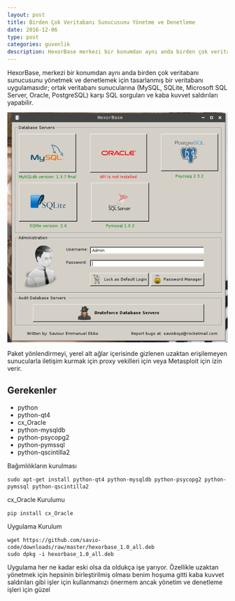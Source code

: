 ```yaml
---
layout: post
title: Birden Çok Veritabanı Sunucusunu Yönetme ve Denetleme
date: 2016-12-06
type: post
categories: guvenlik
description: HexorBase merkezi bir konumdan aynı anda birden çok veritabanı sunucusunu yönetmek ve denetlemek için tasarlanmış bir veritabanı
---
```


HexorBase, merkezi bir konumdan aynı anda birden çok veritabanı sunucusunu yönetmek ve denetlemek için tasarlanmış bir veritabanı uygulamasıdır; ortak veritabanı sunucularına (MySQL, SQLite, Microsoft SQL Server, Oracle, PostgreSQL) karşı SQL sorguları ve kaba kuvvet saldırıları yapabilir.

![haxor gorsel](/assets/haxorbase.png)

Paket yönlendirmeyi, yerel alt ağlar içerisinde gizlenen uzaktan erişilemeyen sunucularla iletişim kurmak için proxy vekilleri için veya Metasploit için izin verir.

## Gerekenler

* python
* python-qt4
* cx_Oracle
* python-mysqldb
* python-psycopg2
* python-pymssql
* python-qscintilla2

Bağımlılıkların kurulması

```
sudo apt-get install python-qt4 python-mysqldb python-psycopg2 python-pymssql python-qscintilla2
```

cx_Oracle Kurulumu

```
pip install cx_Oracle
```

Uygulama Kurulum

```
wget https://github.com/savio-code/downloads/raw/master/hexorbase_1.0_all.deb
sudo dpkg -i hexorbase_1.0_all.deb
```

Uygulama her ne kadar eski olsa da oldukça işe yarıyor. Özellikle uzaktan yönetmek için hepsinin birleştirilmiş olması benim hoşuma gitti kaba kuvvet saldırıları gibi işler için kullanmanızı önermem ancak yönetim ve denetleme işleri için güzel
